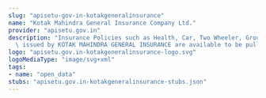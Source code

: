 ```yaml
---
slug: "apisetu-gov-in-kotakgeneralinsurance"
name: "Kotak Mahindra General Insurance Company Ltd."
provider: "apisetu.gov.in"
description: "Insurance Policies such as Health, Car, Two Wheeler, Group, Home etc.\
  \ issued by KOTAK MAHINDRA GENERAL INSURANCE are available to be pulled by citizens."
logo: "apisetu.gov.in-kotakgeneralinsurance-logo.svg"
logoMediaType: "image/svg+xml"
tags:
- name: "open_data"
stubs: "apisetu.gov.in-kotakgeneralinsurance-stubs.json"
---
```

